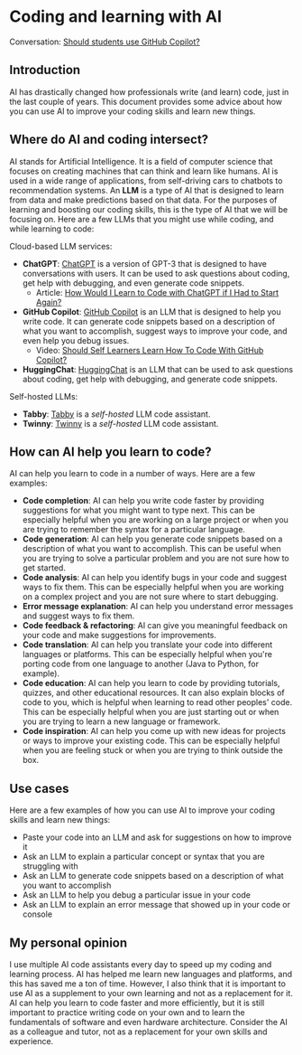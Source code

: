 # Coding and learning with AI

Conversation: [Should students use GitHub Copilot?](https://www.reddit.com/r/csMajors/comments/18zmxbk/should_freshman_students_use_github_copilot/)

## Introduction

AI has drastically changed how professionals write (and learn) code, just in the last couple of years. This document provides some advice about how you can use AI to improve your coding skills and learn new things.

## Where do AI and coding intersect?

AI stands for Artificial Intelligence. It is a field of computer science that focuses on creating machines that can think and learn like humans. AI is used in a wide range of applications, from self-driving cars to chatbots to recommendation systems. An **LLM** is a type of AI that is designed to learn from data and make predictions based on that data. For the purposes of learning and boosting our coding skills, this is the type of AI that we will be focusing on. Here are a few LLMs that you might use while coding, and while learning to code:

Cloud-based LLM services:

- **ChatGPT**: [ChatGPT](https://openai.com/chatgpt/) is a version of GPT-3 that is designed to have conversations with users. It can be used to ask questions about coding, get help with debugging, and even generate code snippets.
  - Article: [How Would I Learn to Code with ChatGPT if I Had to Start Again?](https://towardsdatascience.com/how-would-i-learn-to-code-with-chatgpt-if-i-had-to-start-again-12f2f36e4383)
- **GitHub Copilot**: [GitHub Copilot](https://github.com/features/copilot) is an LLM that is designed to help you write code. It can generate code snippets based on a description of what you want to accomplish, suggest ways to improve your code, and even help you debug issues. 
  - Video: [Should Self Learners Learn How To Code With GitHub Copilot?](https://www.youtube.com/watch?v=M9ouguDntLY) 
- **HuggingChat**: [HuggingChat](https://huggingface.co/chat/) is an LLM that can be used to ask questions about coding, get help with debugging, and generate code snippets.

Self-hosted LLMs:

- **Tabby**: [Tabby](https://github.com/TabbyML/tabby) is a *self-hosted* LLM code assistant.
- **Twinny**: [Twinny](https://github.com/twinnydotdev/twinny) is a *self-hosted* LLM code assistant.

## How can AI help you learn to code?

AI can help you learn to code in a number of ways. Here are a few examples:

- **Code completion**: AI can help you write code faster by providing suggestions for what you might want to type next. This can be especially helpful when you are working on a large project or when you are trying to remember the syntax for a particular language.
- **Code generation**: AI can help you generate code snippets based on a description of what you want to accomplish. This can be useful when you are trying to solve a particular problem and you are not sure how to get started.
- **Code analysis**: AI can help you identify bugs in your code and suggest ways to fix them. This can be especially helpful when you are working on a complex project and you are not sure where to start debugging.
- **Error message explanation**: AI can help you understand error messages and suggest ways to fix them. 
- **Code feedback & refactoring**: AI can give you meaningful feedback on your code and make suggestions for improvements. 
- **Code translation**: AI can help you translate your code into different languages or platforms. This can be especially helpful when you're porting code from one language to another (Java to Python, for example).
- **Code education**: AI can help you learn to code by providing tutorials, quizzes, and other educational resources. It can also explain blocks of code to you, which is helpful when learning to read other peoples' code. This can be especially helpful when you are just starting out or when you are trying to learn a new language or framework.
- **Code inspiration**: AI can help you come up with new ideas for projects or ways to improve your existing code. This can be especially helpful when you are feeling stuck or when you are trying to think outside the box.

## Use cases

Here are a few examples of how you can use AI to improve your coding skills and learn new things:

- Paste your code into an LLM and ask for suggestions on how to improve it
- Ask an LLM to explain a particular concept or syntax that you are struggling with
- Ask an LLM to generate code snippets based on a description of what you want to accomplish
- Ask an LLM to help you debug a particular issue in your code
- Ask an LLM to explain an error message that showed up in your code or console

## My personal opinion

I use multiple AI code assistants every day to speed up my coding and learning process. AI has helped me learn new languages and platforms, and this has saved me a ton of time. However, I also think that it is important to use AI as a supplement to your own learning and not as a replacement for it. AI can help you learn to code faster and more efficiently, but it is still important to practice writing code on your own and to learn the fundamentals of software and even hardware architecture. Consider the AI as a colleague and tutor, not as a replacement for your own skills and experience.
